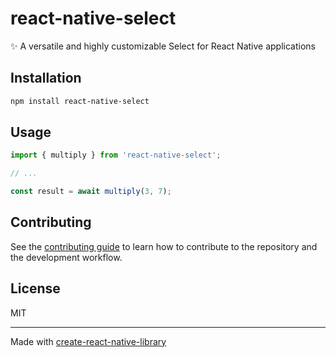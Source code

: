 # react-native-select

✨ A versatile and highly customizable Select for React Native applications

## Installation

```sh
npm install react-native-select
```

## Usage

```js
import { multiply } from 'react-native-select';

// ...

const result = await multiply(3, 7);
```

## Contributing

See the [contributing guide](CONTRIBUTING.md) to learn how to contribute to the repository and the development workflow.

## License

MIT

---

Made with [create-react-native-library](https://github.com/callstack/react-native-builder-bob)
